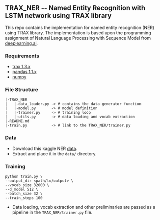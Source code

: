 ## TRAX_NER -- Named Entity Recognition with LSTM network using TRAX library
This repo contains the implementation for named entity recognition (NER) using TRAX library. The implementation is based upon the programming assignment of Natural Language Processing with Sequence Model from [deeplearning.ai](https://www.coursera.org/learn/sequence-models-in-nlp).


### Requirements
- [trax 1.3.x](https://github.com/google/trax)
- [pandas 1.1.x](https://pandas.pydata.org/)
- [numpy](https://numpy.org/)

### File Structure
```
|-TRAX_NER
|   |-data_loader.py -> # contains the data generator function 
|   |-model.py       -> # model definition   
|   |-trainer.py     -> # training loop   
|   |-utils.py       -> # data loading and vocab extraction   
|-README.md
|-train.py           -> # link to the TRAX_NER/trainer.py
```
### Data
- Download this kaggle NER [data](https://www.kaggle.com/abhinavwalia95/entity-annotated-corpus). 
- Extract and place it in the `data/` directory.
### Training

```
python train.py \
--output_dir <path/to/output> \
--vocab_size 32000 \
--d_model 512 \
--batch_size 32 \
--train_steps 100
```
- Data loading, vocab extraction and other preliminaries are passed as a pipeline in the `TRAX_NER/trainer.py` file.